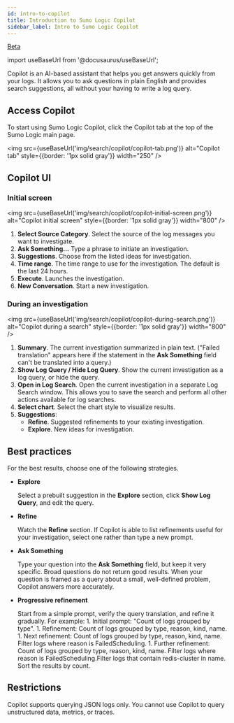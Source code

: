 ```yaml
---
id: intro-to-copilot
title: Introduction to Sumo Logic Copilot
sidebar_label: Intro to Sumo Logic Copilot
---
```


<head>
  <meta name="robots" content="noindex" />
</head>

<p><a href="/docs/beta"><span className="beta">Beta</span></a></p>

import useBaseUrl from '@docusaurus/useBaseUrl';

Copilot is an AI-based assistant that helps you get answers quickly from your logs. It allows you to ask questions in plain English and provides search suggestions, all without your having to write a log query. 

## Access Copilot

To start using Sumo Logic Copilot, click the Copilot tab at the top of the Sumo Logic main page.

<img src={useBaseUrl('img/search/copilot/copilot-tab.png')} alt="Copilot tab" style={{border: '1px solid gray'}} width="250" />

## Copilot UI

### Initial screen

<img src={useBaseUrl('img/search/copilot/copilot-initial-screen.png')} alt="Copilot initial screen" style={{border: '1px solid gray'}} width="800" />

1. **Select Source Category**. Select the source of the log messages you want to investigate. 
1. **Ask Something...** Type a phrase to initiate an investigation. 
1. **Suggestions**. Choose from the listed ideas for investigation. 
1. **Time range**. The time range to use for the investigation. The default is the last 24 hours.
1. **Execute**. Launches the investigation. 
1. **New Conversation**. Start a new investigation.

### During an investigation

<img src={useBaseUrl('img/search/copilot/copilot-during-search.png')} alt="Copilot during a search" style={{border: '1px solid gray'}} width="800" />

1. **Summary**. The current investigation summarized in plain text. ("Failed translation" appears here if the statement in the **Ask Something** field can't be translated into a query.)
1. **Show Log Query / Hide Log Query**. Show the current investigation as a log query, or hide the query.
1. **Open in Log Search**. Open the current investigation in a separate Log Search window. This allows you to save the search and perform all other actions available for log searches.
1. **Select chart**. Select the chart style to visualize results.
1. **Suggestions**:
   * **Refine**. Suggested refinements to your existing investigation.
   * **Explore**. New ideas for investigation.

## Best practices

For the best results, choose one of the following strategies.

* **Explore**

    Select a prebuilt suggestion in the **Explore** section, click **Show Log Query**, and edit the query. 

* **Refine**

    Watch the **Refine** section. If Copilot is able to list refinements useful for your investigation, select one rather than type a new prompt.

* **Ask Something**

    Type your question into the **Ask Something** field, but keep it very specific. Broad questions do not return good results. When your question is framed as a query about a small, well-defined problem, Copilot answers more accurately.

* **Progressive refinement**

    Start from a simple prompt, verify the query translation, and refine it gradually. For example:
       1. Initial prompt: "Count of logs grouped by type".
       1. Refinement: Count of logs grouped by type, reason, kind, name.
       1. Next refinement: Count of logs grouped by type, reason, kind, name. Filter logs where reason is FailedScheduling. 
       1. Further refinement: Count of logs grouped by type, reason, kind, name. Filter logs where reason is FailedScheduling.Filter logs that contain redis-cluster in name. Sort the results by count.

## Restrictions

Copilot supports querying JSON logs only. You cannot use Copilot to query unstructured data, metrics, or traces.